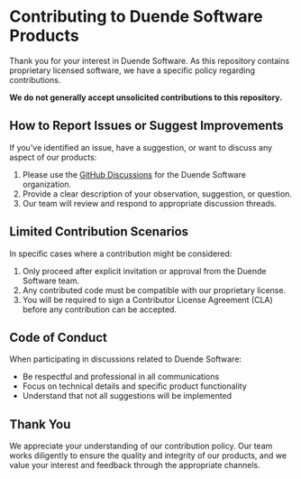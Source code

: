 # Contributing to Duende Software Products

Thank you for your interest in Duende Software. As this repository contains proprietary licensed software, we have a specific policy regarding contributions.

**We do not generally accept unsolicited contributions to this repository.**

## How to Report Issues or Suggest Improvements

If you've identified an issue, have a suggestion, or want to discuss any aspect of our products:

1. Please use the [GitHub Discussions](https://github.com/orgs/DuendeSoftware/discussions) for the Duende Software organization.
2. Provide a clear description of your observation, suggestion, or question.
3. Our team will review and respond to appropriate discussion threads.

## Limited Contribution Scenarios

In specific cases where a contribution might be considered:

1. Only proceed after explicit invitation or approval from the Duende Software team.
2. Any contributed code must be compatible with our proprietary license.
3. You will be required to sign a Contributor License Agreement (CLA) before any contribution can be accepted.

## Code of Conduct

When participating in discussions related to Duende Software:

- Be respectful and professional in all communications
- Focus on technical details and specific product functionality
- Understand that not all suggestions will be implemented

## Thank You

We appreciate your understanding of our contribution policy. Our team works diligently to ensure the quality and integrity of our products, and we value your interest and feedback through the appropriate channels.